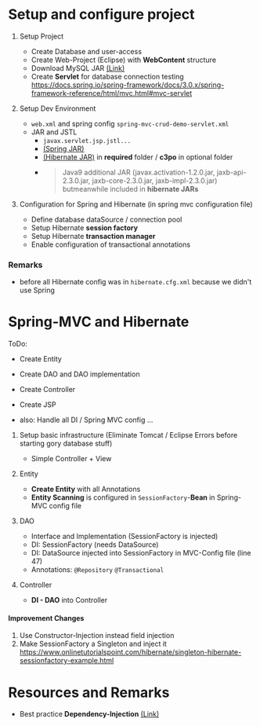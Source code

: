 # Setup and configure project

1.  Setup Project  
	- Create Database and user-access
	- Create Web-Project (Eclipse) with **WebContent** structure  
	- Download MySQL JAR [(Link)](https://dev.mysql.com/downloads/connector/j/)  
	- Create **Servlet** for database connection testing
	https://docs.spring.io/spring-framework/docs/3.0.x/spring-framework-reference/html/mvc.html#mvc-servlet

1. Setup Dev Environment  
	- `web.xml` and spring config `spring-mvc-crud-demo-servlet.xml`  
	- JAR and JSTL  
		- `javax.servlet.jsp.jstl...`  
		- [(Spring JAR)](https://repo.spring.io/release/org/springframework/spring/)  
		- [(Hibernate JAR)](https://hibernate.org/orm/) in **required** folder / **c3po** in optional folder   
		- >Java9 additional JAR (javax.activation-1.2.0.jar, jaxb-api-2.3.0.jar, jaxb-core-2.3.0.jar, jaxb-impl-2.3.0.jar) butmeanwhile included in **hibernate JARs**  
		
1. Configuration for Spring and Hibernate  (in spring mvc configuration file)  
	- Define database dataSource / connection pool  
	- Setup Hibernate **session factory**  
	- Setup Hibernate **transaction manager**  
	- Enable configuration of transactional annotations  
	
### Remarks
- before all Hibernate config was in `hibernate.cfg.xml` because we didn't use Spring

# Spring-MVC and Hibernate
ToDo:
- Create Entity
- Create DAO and DAO implementation
- Create Controller
- Create JSP

- also: Handle all DI / Spring MVC config ...

1. Setup basic infrastructure (Eliminate Tomcat / Eclipse Errors before starting gory database stuff)  
    - Simple Controller + View 
    
1. Entity  
    - **Create Entity** with all Annotations
    - **Entity Scanning** is configured in `SessionFactory`-**Bean** in Spring-MVC config file

1. DAO  
    - Interface and Implementation (SessionFactory is injected)
    - DI: SessionFactory (needs DataSource)
    - DI: DataSource injected into SessionFactory in MVC-Config file  (line 47)
    - Annotations: `@Repository` `@Transactional`
    
1. Controller     
    - **DI - DAO** into Controller


#### Improvement Changes
1. Use Constructor-Injection instead field injection
1. Make SessionFactory a Singleton and inject it
https://www.onlinetutorialspoint.com/hibernate/singleton-hibernate-sessionfactory-example.html

# Resources and Remarks
- Best practice **Dependency-Injection** [(Link)](https://stackoverflow.com/questions/39890849/what-exactly-is-field-injection-and-how-to-avoid-it)

